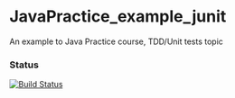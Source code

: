 # JavaPractice_example_junit
An example to Java Practice course, TDD/Unit tests topic

### Status
[![Build Status](https://api.travis-ci.org/oleksiipedorenko/JavaPractice_example_junit.svg)](https://api.travis-ci.org/oleksiipedorenko/JavaPractice_example_junit)
